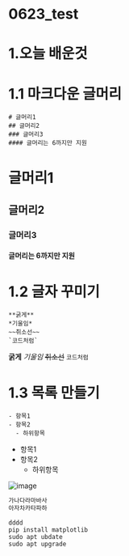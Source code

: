 # 0623_test

1.오늘 배운것
============

# 1.1 마크다운 글머리
```
# 글머리1
## 글머리2
### 글머리3
#### 글머리는 6까지만 지원
```
# 글머리1
## 글머리2
### 글머리3
#### 글머리는 6까지만 지원

# 1.2 글자 꾸미기
```
**굵게**
*기울임*
~~취소선~~
`코드처럼`
```
**굵게**
*기울임*
~~취소선~~
`코드처럼`

# 1.3 목록 만들기
```
- 항목1
- 항목2
  - 하위항목
```

- 항목1
- 항목2
  - 하위항목

![image](https://github.com/user-attachments/assets/982a60e8-5bf0-41bc-9a66-2fb3fbdfb6e7)


```bash
가나다라마바사
아자차카타파하
```
```
dddd
pip install matplotlib
sudo apt ubdate
sudo apt upgrade
```
